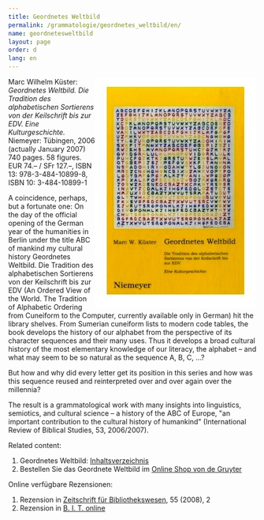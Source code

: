 ```yaml
---
title: Geordnetes Weltbild
permalink: /grammatologie/geordnetes_weltbild/en/
name: geordnetesweltbild
layout: page
order: d
lang: en
---
```


<img src="/img/geordnetes_weltbild_cover_1.jpg" alt="Cover of Geordnetes Weltbild" style="float:right"/>

Marc Wilhelm Küster: _Geordnetes Weltbild. Die Tradition des alphabetischen Sortierens von der Keilschrift bis zur EDV. Eine Kulturgeschichte._ Niemeyer: Tübingen, 2006 (actually January 2007) 740 pages. 58 figures. EUR 74.– / SFr 127.–, ISBN 13: 978-3-484-10899-8, ISBN 10: 3-484-10899-1

A coincidence, perhaps, but a fortunate one: On the day of the official opening of the German year of the humanities in Berlin under the title ABC of mankind my cultural history Geordnetes Weltbild. Die Tradition des alphabetischen Sortierens von der Keilschrift bis zur EDV (An Ordered View of the World. The Tradition of Alphabetic Ordering from Cuneiform to the Computer, currently available only in German) hit the library shelves. From Sumerian cuneiform lists to modern code tables, the book develops the history of our alphabet from the perspective of its character sequences and their many uses. Thus it develops a broad cultural history of the most elementary knowledge of our literacy, the alphabet – and what may seem to be so natural as the sequence A, B, C, …?

But how and why did every letter get its position in this series and how was this sequence reused and reinterpreted over and over again over the millennia?

The result is a grammatological work with many insights into linguistics, semiotics, and cultural science – a history of the ABC of Europe, "an important contribution to the cultural history of humankind" (International Review of Biblical Studies, 53, 2006/2007).

Related content:


1. Geordnetes Weltbild:  <a href="http://www.degruyter.com/viewbooktoc/product/158657">Inhaltsverzeichnis</a>
2.  Bestellen Sie das Geordnete Weltbild im <a href="http://www.degruyter.com/view/product/158657">Online Shop von de Gruyter</a>

Online verfügbare Rezensionen:

1. Rezension in <a href="http://zs.thulb.uni-jena.de/servlets/MCRFileNodeServlet/jportal_derivate_00115721/j08-h2-rez-1.pdf">Zeitschrift für Bibliothekswesen</a>, 55 (2008), 2
3. Rezension in <a href="http://www.b-i-t-online.de/heft/2007-03-inh.htm">B. I. T. online</a>
